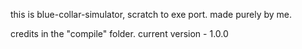 this is blue-collar-simulator, scratch to exe port. made purely by me.

credits in the "compile" folder.
current version - 1.0.0

